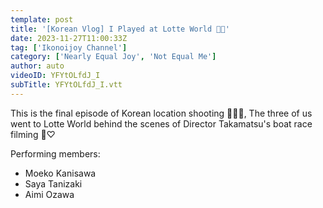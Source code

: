```yaml
---
template: post
title: '[Korean Vlog] I Played at Lotte World 🎢💕'
date: 2023-11-27T11:00:33Z
tag: ['Ikonoijoy Channel']
category: ['Nearly Equal Joy', 'Not Equal Me']
author: auto 
videoID: YFYtOLfdJ_I
subTitle: YFYtOLfdJ_I.vtt
---
```

This is the final episode of Korean location shooting 🛫🇰🇷, The three of us went to Lotte World behind the scenes of Director Takamatsu's boat race filming 🎡♡


Performing members:

- Moeko Kanisawa
- Saya Tanizaki
- Aimi Ozawa

